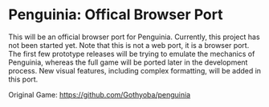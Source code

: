 # Penguinia: Offical Browser Port

This will be an official browser port for Penguinia. Currently, this project has not been started yet. Note that this is not a web port, it is a browser port. The first few prototype releases will be trying to emulate the mechanics of Penguinia, whereas the full game will be ported later in the development process. New visual features, including complex formatting, will be added in this port.

Original Game: https://github.com/Gothyoba/penguinia
